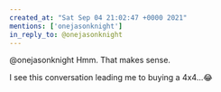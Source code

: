 ```yaml
---
created_at: "Sat Sep 04 21:02:47 +0000 2021"
mentions: ['onejasonknight']
in_reply_to: @onejasonknight
---
```


@onejasonknight Hmm. That makes sense. 

I see this conversation leading me to buying a 4x4...😂
